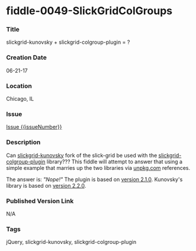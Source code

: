 fiddle-0049-SlickGridColGroups
======

### Title

slickgrid-kunovsky + slickgrid-colgroup-plugin = ?


### Creation Date

06-21-17


### Location

Chicago, IL


### Issue

[Issue {{issueNumber}}](https://github.com/bradyhouse/house/issues/{{issueNumber}})

### Description

Can [slickgrid-kunovsky](https://www.npmjs.com/package/slickgrid-kunovsky) fork of the slick-grid be used with the 
[slickgrid-colgroup-plugin](https://www.npmjs.com/package/slickgrid-colgroup-plugin) library??? This fiddle will 
attempt to answer that using a simple example that marries up the two libraries via [unpkg.com](unpkg.com) 
references.

The answer is: _"Nope!"_ The plugin is based on [version 2.1.0](https://github.com/mleibman/SlickGrid.git#2.1.0"). 
Kunovsky's library is based on [version 2.2.0](https://github.com/mleibman/SlickGrid/tree/v2.0).    


### Published Version Link

N/A


### Tags

jQuery, slickgrid-kunovsky, slickgrid-colgroup-plugin
